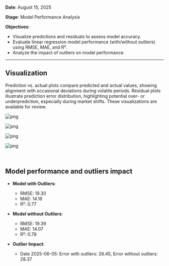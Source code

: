**Date**: August 15, 2025

**Stage**: Model Performance Analysis

**Objectives**:
- Visualize predictions and residuals to assess model accuracy.
- Evaluate linear regression model performance (with/without outliers) using RMSE, MAE, and R².
- Analyze the impact of outliers on model performance.

---

## Visualization

Prediction vs. actual plots compare predicted and actual values, showing alignment with occasional deviations during volatile periods. Residual plots illustrate prediction error distribution, highlighting potential over- or underprediction, especially during market shifts. These visualizations are available for review.


    
![png](output_13_0.png)
    



    
![png](output_13_1.png)
    



    
![png](output_13_2.png)
    



    
![png](output_13_3.png)
    


<br>

## Model performance and outliers impact


- **Model with Outliers**:
  - RMSE: 19.30
  - MAE: 14.16
  - R²: 0.77


- **Model without Outliers**:
  - RMSE: 19.39
  - MAE: 14.07
  - R²: 0.78


- **Outlier Impact**:
  - Date 2025-06-05: Error with outliers: 28.45, Error without outliers: 28.37


<style>
:root {
    --jp-rendermime-error-background: white;
}
</style>
